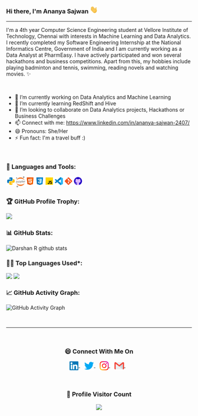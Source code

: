 <!--
**ananya2407/ananya2407** is a ✨ _special_ ✨ repository because its `README.md` (this file) appears on your GitHub profile.

Here are some ideas to get you started:

- 🔭 I’m currently working on ...
- 🌱 I’m currently learning ...
- 👯 I’m looking to collaborate on ...
- 🤔 I’m looking for help with ...
- 💬 Ask me about ...
- 📫 How to reach me: ...
- 😄 Pronouns: ...
- ⚡ Fun fact: ...
-->


### Hi there, I'm Ananya Sajwan <img src="https://github.com/ananya2407/ananya2407/blob/main/Assets/Hi.gif" width="22px">
---

I'm a 4th year Computer Science Engineering student at Vellore Institute of Technology, Chennai with interests in Machine Learning and Data Analytics. I recently completed my Software Engineering Internship at the National Informatics Centre, Government of India and I am currently working as a Data Analyst at PharmEasy. I have actively participated and won several hackathons and business competitions. Apart from this, my hobbies include playing badminton and tennis, swimming, reading novels and watching movies. ✨
<br />

<br />

- 🔭 I’m currently working on Data Analytics and Machine Learning
- 🌱 I’m currently learning RedShift and Hive
- 👯 I’m looking to collaborate on Data Analytics projects, Hackathons or Business Challenges
- 📫 Connect with me: https://www.linkedin.com/in/ananya-sajwan-2407/
- 😄 Pronouns: She/Her
- ⚡ Fun fact: I'm a travel buff :)

<br />


### 🧰 Languages and Tools:

<img align="left" alt="Python" width="26px" src="https://github.com/ananya2407/ananya2407/blob/main/Assets/python.png" />
<img align="left" alt="Jupyter Notebook" width="26px" src="https://github.com/ananya2407/ananya2407/blob/main/Assets/jupyter.png" />
<img align="left" alt="HTML5" width="26px" src="https://github.com/ananya2407/ananya2407/blob/main/Assets/html.png" />
<img align="left" alt="CSS3" width="26px" src="https://github.com/ananya2407/ananya2407/blob/main/Assets/css.png" />
<img align="left" alt="JavaScript" width="26px" src="https://github.com/ananya2407/ananya2407/blob/main/Assets/javascript.png" />
<img align="left" alt="Visual Studio Code" width="26px" src="https://github.com/ananya2407/ananya2407/blob/main/Assets/visual-studio-code.png" />
<img align="left" alt="Git" width="26px" src="https://github.com/ananya2407/ananya2407/blob/main/Assets/git.png" />
<img align="left" alt="GitHub" width="26px" src="https://github.com/ananya2407/ananya2407/blob/main/Assets/github.png" />

<br />
<br />


<!-- Profile Trophy -->
### 🏆 GitHub Profile Trophy:
<a href="https://github.com/ryo-ma/github-profile-trophy">
  <img width=800 src="https://github-profile-trophy.vercel.app/?username=ananya2407&column=8&theme=darkhub&no-frame=true&no-bg=true"/>
</a>


<!--   Stats -->
### 📊 GitHub Stats:
![Darshan R github stats](https://github-readme-stats.vercel.app/api?username=ananya2407&theme=nord&show_icons=true&count_private=true)
  
  
<!--   Top Languages Used -->
### 👨‍💻 Top Languages Used*:
![](https://github-profile-summary-cards.vercel.app/api/cards/repos-per-language?username=ananya2407&theme=nord_dark)
![](https://github-profile-summary-cards.vercel.app/api/cards/most-commit-language?username=ananya2407&theme=nord_dark)


<!--   GitHub stats graph -->
### 📈 GitHub Activity Graph:
 ![GitHub Activity Graph](https://activity-graph.herokuapp.com/graph?username=ananya2407&theme=github)

 <br> 
 
 <hr>
 
 <br>

  <div align="center">
  <h3><b>😄 Connect With Me On</b></h3>
  </div>
<p align="center">
<a href="https://www.linkedin.com/in/ananya-sajwan-2407/" target="_blank">
  <img align="center" alt="Darshan R | Linkedin" width="24px" src="https://github.com/SatYu26/SatYu26/blob/master/Assets/Linkedin.svg" />
</a> &nbsp;&nbsp;
<a href="https://twitter.com/ananya_sajwan" target="_blank">
  <img align="center" alt="Darshan R | Twitter" width="26px" src="https://github.com/SatYu26/SatYu26/blob/master/Assets/Twitter.svg" />
</a> &nbsp;&nbsp;
<a href="https://www.instagram.com/ananya.sajwan/" target="_blank">
  <img align="center" alt="Darshan R | Instagram" width="24px" src="https://github.com/SatYu26/SatYu26/blob/master/Assets/Instagram.svg" />
</a> &nbsp;&nbsp;
<a href="mailto:anasajwan2407@gmail.com" target="_blank">
  <img align="center" alt="Darshan R | Gmail" width="26px" src="https://github.com/SatYu26/SatYu26/blob/master/Assets/Gmail.svg" />
</a> &nbsp;&nbsp;
<p>
  
<br>
  
<div align=center>
  <h3><b>📍 Profile Visitor Count</b></h3>
</div>
    
<!-- retro visitor counter -->  
<p align="center" >   
  <img src="https://profile-counter.glitch.me/ananya2407/count.svg" />  
</p>
  
